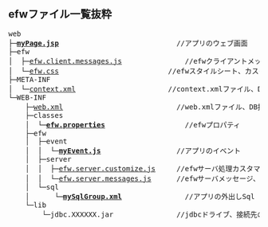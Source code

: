 <H2>efwファイル一覧抜粋</H2>
<pre>
web
├─<b><a href="file_list/myPage.jsp.md">myPage.jsp</a></b>							&nbsp;//アプリのウェブ画面
├─efw
│  ├─<a href="../../release%20with%20sample/web%20application/efw/efw.client.messages.js">efw.client.messages.js</a>			&nbsp;&nbsp;&nbsp;//efwクライアントメッセージ、カスタマイズ可能
│  └─<a href="../../release%20with%20sample/web%20application/efw/efw.css">efw.css</a>							//efwスタイルシート、カスタマイズ可能
├─META-INF
│  └─<a href="../../release%20with%20sample/web%20application/META-INF/context.xml">context.xml</a>						&nbsp;//context.xmlファイル、DB接続を定義する
└─WEB-INF
    ├─<a href="../../release%20with%20sample/web%20application/WEB-INF/web.xml">web.xml</a>							&nbsp;&nbsp;//web.xmlファイル、DB接続のの引用を定義する
    ├─classes
    │  └─<b><a href="file_list/efw.properties.md">efw.properties</a></b>				&nbsp;&nbsp;&nbsp;//efwプロパティ
    ├─efw
    │  ├─event
    │  │  └─<b><a href="file_list/myEvent.js.md">myEvent.js</a></b>					&nbsp;//アプリのイベント
    │  ├─server
    │  │  ├─<a href="../../release%20with%20sample/web%20application/WEB-INF/efw/server/efw.server.customize.js">efw.server.customize.js</a>	&nbsp;//efwサーバ処理カスタマイズファイル
    │  │  └─<a href="../../release%20with%20sample/web%20application/WEB-INF/efw/server/efw.server.messages.js">efw.server.messages.js</a>		//efwサーバメッセージ、カスタマイズ可能
    │  └─sql
    │      └─<b><a href="file_list/mySqlGroup.xml.md">mySqlGroup.xml</a></b>			&nbsp;&nbsp;&nbsp;//アプリの外出しSql
    └─lib
        └─jdbc.XXXXXX.jar				//jdbcドライブ、接続先のDB種類とバージョンによる
</pre>
